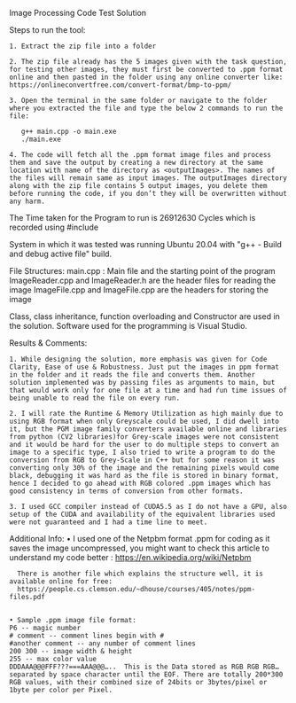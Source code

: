 Image Processing Code Test Solution

Steps to run the tool:

    1. Extract the zip file into a folder
    
    2. The zip file already has the 5 images given with the task question, for testing other images, they must first be converted to .ppm format online and then pasted in the folder using any online converter like: https://onlineconvertfree.com/convert-format/bmp-to-ppm/
    
    3. Open the terminal in the same folder or navigate to the folder where you extracted the file and type the below 2 commands to run the file: 
       
       g++ main.cpp -o main.exe
       ./main.exe
       
    4. The code will fetch all the .ppm format image files and process them and save the output by creating a new directory at the same location with name of the directory as <outputImages>. The names of the files will remain same as input images. The outputImages directory along with the zip file contains 5 output images, you delete them before running the code, if you don’t they will be overwritten without any harm.
       

The Time taken for the Program to run is 26912630 Cycles which is recorded using #include <chrono>


System in which it was tested was running Ubuntu 20.04 with "g++ - Build and debug active file" build.



File Structures:
main.cpp : Main file and the starting point of the program
ImageReader.cpp and ImageReader.h are the header files for reading the image
ImageFile.cpp and ImageFile.cpp are the headers for storing the image

Class, class inheritance, function overloading and Constructor are used in the solution. Software used for the programming is Visual Studio.


Results & Comments:

    1. While designing the solution, more emphasis was given for Code Clarity, Ease of use & Robustness. Just put the images in ppm format in the folder and it reads the file and converts them. Another solution implemented was by passing files as arguments to main, but that would work only for one file at a time and had ŕun time issues of being unable to read the file on every run.
    
    2. I will rate the Runtime & Memory Utilization as high mainly due to using RGB format when only Greyscale could be used, I did dwell into it, but the PGM image family converters available online and libraries from python (CV2 libraries)for Grey-scale images were not consistent and it would be hard for the user to do multiple steps to convert an image to a specific type, I also tried to write a program to do the conversion from RGB to Grey-Scale in C++ but for some reason it was converting only 30% of the image and the remaining pixels would come black, debugging it was hard as the file is stored in binary format, hence I decided to go ahead with RGB colored .ppm images which has good consistency in terms of conversion from other formats. 
    
    3. I used GCC compiler instead of CUDA5.5 as I do not have a GPU, also setup of the CUDA and availability of the equivalent libraries used were not guaranteed and I had a time line to meet.


Additional Info:
    • I used one of the Netpbm format .ppm for coding as it saves the image uncompressed, you might want to check this article to understand my code better : https://en.wikipedia.org/wiki/Netpbm
      
      There is another file which explains the structure well, it is available online for free:
      https://people.cs.clemson.edu/~dhouse/courses/405/notes/ppm-files.pdf


    • Sample .ppm image file format:
	P6 -- magic number 
	# comment -- comment lines begin with #  
	#another comment -- any number of comment lines 
	200 300 -- image width & height 
	255 -- max color value
	DDDAAA@@@FFF???===AAA@@@…..  This is the Data stored as RGB RGB RGB… separated by space character until the EOF. There are totally 200*300 RGB values, with their combined size of 24bits or 3bytes/pixel or 1byte per color per Pixel.
